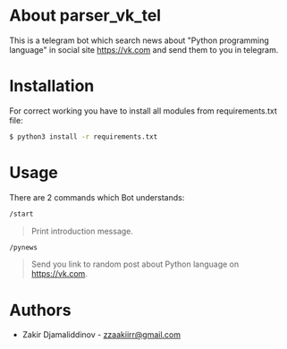 # About parser_vk_tel

This is a telegram bot which search news about "Python programming language" in social site https://vk.com and send them to you in telegram.

# Installation
For correct working you have to install all modules from requirements.txt file:
```sh
$ python3 install -r requirements.txt
```
# Usage
There are 2 commands which Bot understands:
```sh
/start
```
> Print introduction message.
```sh
/pynews
```
> Send you link to random post about Python language on https://vk.com.

# Authors
 - Zakir Djamaliddinov - zzaakiirr@gmail.com
